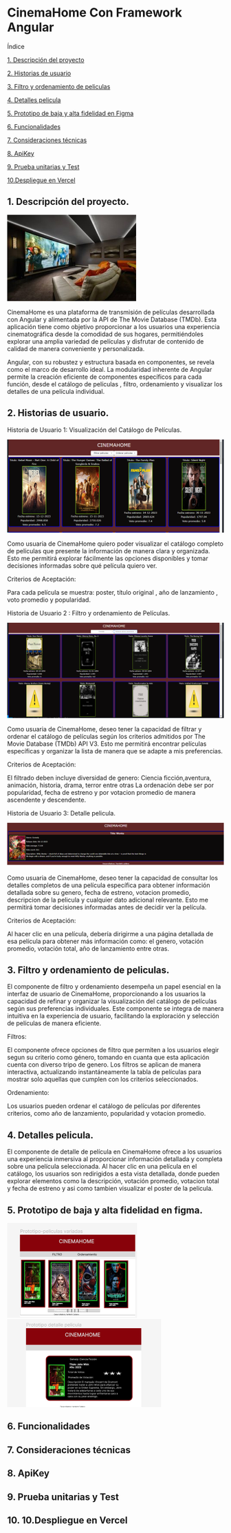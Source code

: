 # CinemaHome Con Framework Angular


Índice

[1. Descripción del proyecto](#1-descripcion-del-proyecto)

[2. Historias de usuario](#2-historias-de-usuario)

[3. Filtro y ordenamiento de peliculas](#3-filtro-y-ordenamiento-de-peliculas)

[4. Detalles pelicula](#4-detalle-pelicula)

[5. Prototipo de baja y alta fidelidad en Figma](#5-prototipo-de-baja-y-alta-fidelidad-en-figma)

[6. Funcionalidades](#6-funcionalidades)

[7. Consideraciones técnicas](#7consideraciones-técnicas)

[8. ApiKey](#8apikey)

[9. Prueba unitarias y Test](#9prueba-test-y-unitarias)

[10.Despliegue en Vercel](#10-despliegue-en-vercel)


## 1. Descripción del proyecto.

![imagen de cine](/src/assets/img/ART-3.3-CINE-300x200.jpg)

CinemaHome es una plataforma de transmisión de películas desarrollada con Angular y alimentada por la API de The Movie Database (TMDb). Esta aplicación tiene como objetivo proporcionar a los  usuarios una experiencia cinematográfica desde la comodidad de sus hogares, permitiéndoles  explorar una amplia variedad de películas y disfrutar de contenido de calidad de manera conveniente y personalizada.

Angular, con su robustez y estructura basada en componentes, se revela como el marco de desarrollo ideal. La modularidad inherente de Angular permite la creación eficiente de componentes específicos para cada función, desde el catálogo de películas , filtro, ordenamiento y visualizar los detalles de una película individual.

## 2. Historias de usuario.

Historia de Usuario 1: Visualización del Catálogo de Películas.

![imagen 1 peliculas](/src/assets/img/escritorio%201%20peliculas.png)

Como usuaria de CinemaHome quiero poder visualizar el catálogo completo de películas que presente la información de manera clara y organizada. Esto me permitirá explorar fácilmente las opciones disponibles y tomar decisiones informadas sobre qué película quiero ver.

Criterios de Aceptación:

Para cada película se muestra: poster, título original , año de lanzamiento , voto promedio y popularidad.


Historia de Usuario 2 : Filtro y ordenamiento de Películas.

![imagen 2 filtro y ordenamiento](/src/assets/img/peliculas%20por%20filtro-ordenamiento%20ascendente.png)

Como usuaria de CinemaHome, deseo tener la capacidad de filtrar y ordenar el catálogo de películas según los criterios admitidos por The Movie Database (TMDb) API V3. Esto me permitirá encontrar películas específicas y organizar la lista de manera que se adapte a mis preferencias.

Criterios de Aceptación:

El filtrado deben incluye diversidad de genero: Ciencia ficción,aventura, animación, historia, drama, terror entre otras 
La ordenación debe ser por popularidad, fecha de estreno y por votacion promedio de manera ascendente y descendente.

Historia de Usuario 3: Detalle pelicula.

![imagen 3 detalles pelicula](/src/assets/img/detalle%20pelicula.png)

Como usuaria de CinemaHome, deseo tener la capacidad de consultar los detalles completos de una película específica para obtener información detallada sobre su genero, fecha de estreno, votacion promedio, descripcion de  la pelicula y cualquier dato adicional relevante. Esto me permitirá tomar decisiones informadas antes de decidir ver la película.

Criterios de Aceptación:

Al hacer clic en una película, debería dirigirme a una página detallada de esa película para obtener más información como: el genero, votación promedio, votación total, año de lanzamiento entre otras.

## 3. Filtro y ordenamiento de peliculas.

El componente de filtro y ordenamiento desempeña un papel esencial en la interfaz de usuario de CinemaHome, proporcionando a los usuarios la capacidad de refinar y organizar la visualización del catálogo de películas según sus preferencias individuales. Este componente se integra de manera intuitiva en la experiencia de usuario, facilitando la exploración y selección de películas de manera eficiente.

Filtros:

El componente ofrece opciones de filtro que permiten a los usuarios elegir segun su criterio como género, tomando en cuanta que esta aplicación cuenta con diverso tripo de genero.
Los filtros se aplican de manera interactiva, actualizando instantáneamente la tabla de películas para mostrar solo aquellas que cumplen con los criterios seleccionados.

Ordenamiento:

Los usuarios pueden ordenar el catálogo de películas por diferentes criterios, como año de lanzamiento, popularidad y votacion promedio.

## 4. Detalles pelicula.

El componente de detalle de película en CinemaHome ofrece a los usuarios una experiencia inmersiva al proporcionar información detallada y completa sobre una película seleccionada. Al hacer clic en una película en el catálogo, los usuarios son redirigidos a esta vista detallada, donde pueden explorar elementos como la descripción, votación promedio, votacion total y fecha de estreno y asi como tambien visualizar el poster de la pelicula.


## 5. Prototipo de baja y alta fidelidad en figma.

![prototipo figma](/src/assets/img/prototipo%20de%20baja%20fidelidad%20figma.png)
![prototipo figma](/src/assets/img/prototipo%20de%20baja%20fidelidad%20detalle.png)



## 6. Funcionalidades




## 7. Consideraciones técnicas





## 8. ApiKey




## 9. Prueba unitarias y Test




## 10. 10.Despliegue en Vercel
